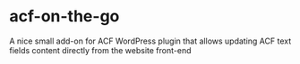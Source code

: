 # acf-on-the-go
A nice small add-on for ACF WordPress plugin that allows updating ACF text fields content directly from the website front-end

